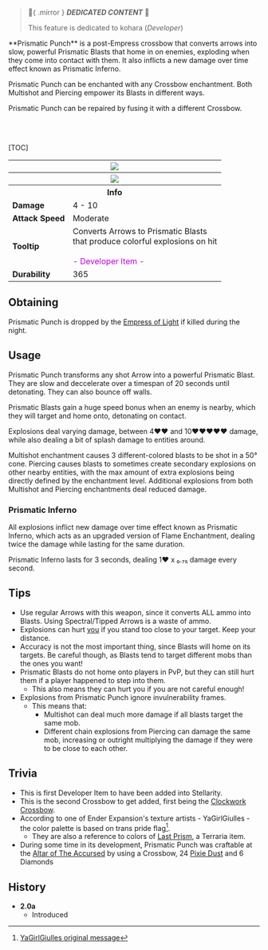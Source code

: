 > :tada:{ .mirror } ***DEDICATED CONTENT*** :tada:
>
> This feature is dedicated to kohara (*Developer*)

<div class="result kohara-infobox-grid" markdown>
<div markdown class="kohara-infobox-text">
**Prismatic Punch** is a post-Empress crossbow that converts arrows into slow, powerful Prismatic Blasts that home in on enemies, exploding when they come into contact with them. It also inflicts a new damage over time effect known as Prismatic Inferno.

<i class="icon-minecraft icon-minecraft-enchanted-book"></i> Prismatic Punch can be enchanted with any Crossbow enchantment. Both Multishot and Piercing empower its Blasts in different ways.

<i class="icon-minecraft icon-minecraft-anvil"></i> Prismatic Punch can be repaired by fusing it with a different <i class="icon-minecraft icon-minecraft-crossbow"></i>Crossbow.

<br><br>

[TOC]

</div>
<div class="kohara-infobox-table">
  <table id="kohara-infobox--item">
	<tr>
		<th colspan="2" class="kohara-infobox--top-image"><img src="../../assets/items/prismatic_punch.png"></th>
	</tr>
	<tr>
		<th colspan="2" class="kohara-infobox--top-image"><img src="../../assets/items/prismatic_punch_pulling.gif"></th>
	</tr>
	<tr>
		<th colspan="2">Info</th>
	</tr>
	<tr>
		<td><b>Damage</b></td>
		<td>4 - 10</td>
	</tr>
	<tr>
		<td><b>Attack Speed</b></td>
		<td>Moderate</td>
	</tr>
	<tr>
		<td><b>Tooltip</b></td>
		<td>Converts Arrows to Prismatic Blasts
		<br>
		that produce colorful explosions on hit
		<br><br>
		<span style="color: #BA02D7;">- Developer Item -</span></td>
	</tr>
	<tr>
		<td><b>Durability</b></td>
		<td>365</td>
	</tr>
</table>
</div>
</div>

## Obtaining
Prismatic Punch is dropped by the [Empress of Light]() if killed during the night.

## Usage
Prismatic Punch transforms any shot Arrow into a powerful Prismatic Blast. They are slow and deccelerate over a timespan of 20 seconds until detonating. They can also bounce off walls.

Prismatic Blasts gain a huge speed bonus when an enemy is nearby, which they will target and home onto, detonating on contact.
 
Explosions deal varying damage, between 4:heart::heart: and 10:heart::heart::heart::heart::heart: damage, while also dealing a bit of splash damage to entities around.

Multishot enchantment causes 3 different-colored blasts to be shot in a 50° cone. Piercing causes blasts to sometimes create secondary explosions on other nearby entities, with the max amount of extra explosions being directly defined by the enchantment level. Additional explosions from both Multishot and Piercing enchantments deal reduced damage.

### Prismatic Inferno
All explosions inflict new damage over time effect known as Prismatic Inferno, which acts as an upgraded version of Flame Enchantment, dealing twice the damage while lasting for the same duration.

Prismatic Inferno lasts for 3 seconds, dealing 1:heart: х ₀.₇₅ damage every second.

## Tips 
- Use regular Arrows with this weapon, since it converts ALL ammo into Blasts. Using Spectral/Tipped Arrows is a waste of ammo.
- Explosions can hurt <u>you</u> if you stand too close to your target. Keep your distance.
- Accuracy is not the most important thing, since Blasts will home on its targets. Be careful though, as Blasts tend to target different mobs than the ones you want!
- Prismatic Blasts do not home onto players in PvP, but they can still hurt them if a player happened to step into them.
    - This also means they can hurt you if you are not careful enough!
- Explosions from Prismatic Punch ignore invulnerability frames.
    - This means that:
        - Multishot can deal much more damage if all blasts target the same mob.
        - Different chain explosions from Piercing can damage the same mob, increasing or outright multiplying the damage if they were to be close to each other.

## Trivia
- This is first Developer Item to have been added into Stellarity.
- This is the second Crossbow to get added, first being the [Clockwork Crossbow](clockwork_crossbow.md).
- According to one of Ender Expansion's texture artists - YaGirlGiulles - the color palette is based on trans pride flag[^1].
    - They are also a reference to colors of [Last Prism](https://terraria.wiki.gg/wiki/Last_Prism), a Terraria item.
- During some time in its development, Prismatic Punch was craftable at the [Altar of The Accursed](../mechanics/altar_of_the_accursed.md) by using a <i class="icon-minecraft icon-minecraft-crossbow"></i>Crossbow, 24 <i class="icon-stellarity icon-stellarity-pixie-dust"></i>[Pixie Dust](other/pixie_dust.md) and 6 <i class="icon-minecraft icon-minecraft-diamond"></i>Diamonds

## History
- **2.0a**
    - Introduced

[^1]: [YaGirlGiulles original message](https://discord.com/channels/727033287343734885/727033287666696209/1035208257188397086)
